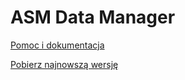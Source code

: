 # ASM Data Manager
[Pomoc i dokumentacja](https://omniteq.pl/asmdatamanager)

[Pobierz najnowszą wersję](https://github.com/omniteq/asmdatamanager_pub/releases)
